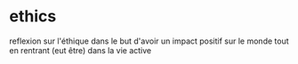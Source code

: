 # ethics
reflexion sur l'éthique 
dans le but d'avoir un impact positif sur le monde tout en rentrant (eut être) dans la vie active

